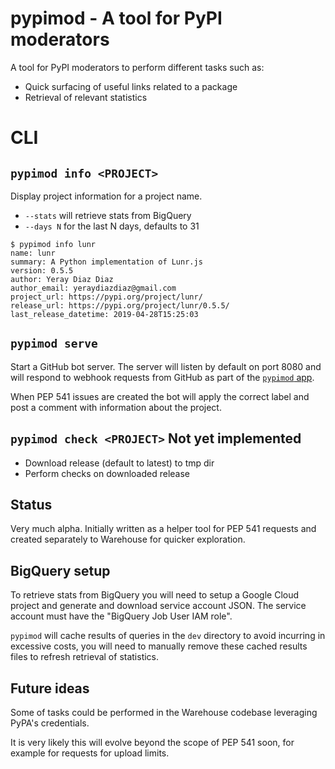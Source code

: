# pypimod - A tool for PyPI moderators

A tool for PyPI moderators to perform different tasks such as:

- Quick surfacing of useful links related to a package
- Retrieval of relevant statistics

# CLI

## `pypimod info <PROJECT>`

Display project information for a project name.

- `--stats` will retrieve stats from BigQuery
- `--days N` for the last N days, defaults to 31

```
$ pypimod info lunr
name: lunr
summary: A Python implementation of Lunr.js
version: 0.5.5
author: Yeray Diaz Diaz
author_email: yeraydiazdiaz@gmail.com
project_url: https://pypi.org/project/lunr/
release_url: https://pypi.org/project/lunr/0.5.5/
last_release_datetime: 2019-04-28T15:25:03
```

## `pypimod serve`

Start a GitHub bot server. The server will listen by default on port 8080
and will respond to webhook requests from GitHub as part of the
[`pypimod` app](https://github.com/apps/pypimod).

When PEP 541 issues are created the bot will apply the correct label and
post a comment with information about the project.

## `pypimod check <PROJECT>` Not yet implemented

- Download release (default to latest) to tmp dir
- Perform checks on downloaded release

## Status

Very much alpha. Initially written as a helper tool for PEP 541 requests
and created separately to Warehouse for quicker exploration.

## BigQuery setup

To retrieve stats from BigQuery you will need to setup a Google Cloud project
and generate and download service account JSON. The service account must
have the "BigQuery Job User IAM role".

`pypimod` will cache results of queries in the `dev` directory to avoid
incurring in excessive costs, you will need to manually remove these
cached results files to refresh retrieval of statistics.

## Future ideas

Some of tasks could be performed in the Warehouse codebase leveraging PyPA's
credentials.

It is very likely this will evolve beyond the scope of PEP 541 soon,
for example for requests for upload limits.
